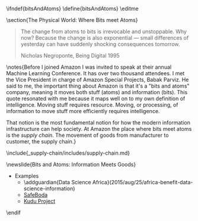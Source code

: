 \ifndef{bitsAndAtoms}
\define{bitsAndAtoms}
\editme

\section{The Physical World: Where Bits meet Atoms}

> The change from atoms to bits is irrevocable and unstoppable. Why now? Because the change is also exponential — small differences of yesterday can have suddenly shocking consequences tomorrow. 
>
> Nicholas Negroponte, Being Digital 1995

\notes{Before I joined Amazon I was invited to speak at their annual Machine Learning Conference. It has over two thousand attendees. I met the Vice President in charge of Amazon Special Projects, Babak Parviz. He said to me, the important thing about Amazon is that it's a "bits and atoms" company, meaning it moves both stuff (atoms) and information (bits). This quote resonated with me because it maps well on to my own definition of intelligence. Moving stuff requires resource. Moving, or processing, of information to move stuff more efficiently requires intelligence. 

That notion is the most fundamental notion for how the modern information infrastructure can help society. At Amazon the place where bits meet atoms is the *supply chain*. The movement of goods from manufacturer to customer, the supply chain.}

\include{_supply-chain/includes/supply-chain.md}

<!--\newslide{The Supply Chain}

* Moving goods to where they need to be.
  * Raw materials
 
\include{_supply-chain/includes/cromford.md}

\newslide{Supply and Demand: Physical Infrastructure}

* The Supply Chain is driven by Supply and Demand

* Moving goods to be where they should be at any given time.

\newslide{Information Infrastructure}

* Recent advances in the world have focussed on *information infrastructure*.

* UK developed with roads, rails and canals-->


\newslide{Bits and Atoms: Information Meets Goods}

* Examples
    * \addguardian{Data Science Africa}(2015/aug/25/africa-benefit-data-science-information)
    * [SafeBoda](https://safeboda.com/ug/) 
    * [Kudu Project](https://kudu.ug) 


\endif
